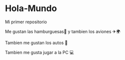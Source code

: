 # Hola-Mundo

Mi primer repositorio

Me gustan las hamburguesas🍔 y tambien los aviones ✈🌍

Tambien me gustan los autos 🚗

Tambien me gusta jugar a la PC 💻
